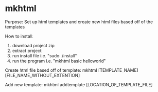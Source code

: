 # mkhtml

Purpose:
  Set up html templates and create new html files based off of the templates

How to install:
  1) download project zip
  2) extract project
  3) run install file i.e. "sudo ./install"
  4) run the program i.e. "mkhtml basic helloworld"

Create html file based off of template:
  mkhtml [TEMPLATE_NAME] [FILE_NAME_WITHOUT_EXTENTION]

Add new template:
  mkhtml addtemplate [LOCATION_OF_TEMPLATE_FILE]
